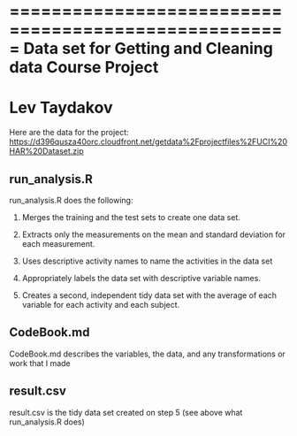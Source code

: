 =====================================================
Data set for Getting and Cleaning data Course Project
=====================================================
Lev Taydakov
=====================================================

Here are the data for the project: 
https://d396qusza40orc.cloudfront.net/getdata%2Fprojectfiles%2FUCI%20HAR%20Dataset.zip

run_analysis.R
--------------
run_analysis.R does the following:

1. Merges the training and the test sets to create one data set.

2. Extracts only the measurements on the mean and standard deviation for each measurement. 

3. Uses descriptive activity names to name the activities in the data set

4. Appropriately labels the data set with descriptive variable names. 

5. Creates a second, independent tidy data set with the average of each variable for each activity and each subject. 

CodeBook.md
-----------
CodeBook.md describes the variables, the data, and any transformations or work that I made

result.csv
----------
result.csv is the tidy data set created on step 5 (see above what run_analysis.R does)